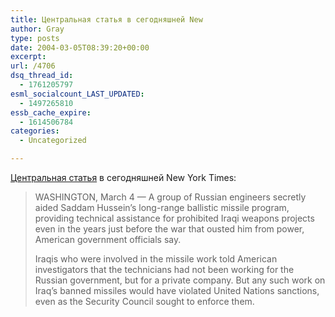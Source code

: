 ```yaml
---
title: Центральная статья в сегодняшней New
author: Gray
type: posts
date: 2004-03-05T08:39:20+00:00
excerpt:
url: /4706
dsq_thread_id:
  - 1761205797
esml_socialcount_LAST_UPDATED:
  - 1497265810
essb_cache_expire:
  - 1614506784
categories:
  - Uncategorized

---
```








<a href="http://www.nytimes.com/2004/03/05/politics/05MISS.html" target="_blank">Центральная статья</a> в сегодняшней New York Times:

> WASHINGTON, March 4 &#8212; A group of Russian engineers secretly aided Saddam Hussein&#8217;s long-range ballistic missile program, providing technical assistance for prohibited Iraqi weapons projects even in the years just before the war that ousted him from power, American government officials say.
> 
> Iraqis who were involved in the missile work told American investigators that the technicians had not been working for the Russian government, but for a private company. But any such work on Iraq&#8217;s banned missiles would have violated United Nations sanctions, even as the Security Council sought to enforce them.